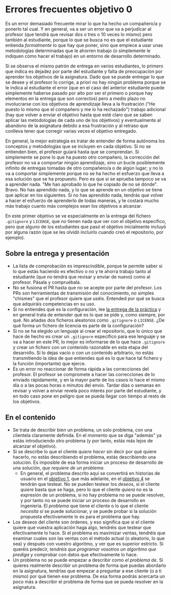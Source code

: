 # Errores frecuentes objetivo 0

Es un error demasiado frecuente mirar lo que ha hecho un compañero/a y ponerlo
tal cual. Y en general, va a ser un error que va a perjudicar al profesor (que
tendrá que revisar dos o tres o 10 veces lo mismo) pero también al estudiante,
porque lo que se busca no es que el estudiante entienda *formalmente* lo que hay
que poner, sino que empiece a usar unas metodologías determinadas que le ahorren
trabajo (o simplemente le indiquen cómo hacer el trabajo) en un entorno de
desarrollo determinado.

Si se observa el mismo patrón de entrega en varios
estudiantes, lo primero que indica es dejadez por parte del estudiante y falta
de preocupación por aprender los objetivos de la asignatura. Dado que se puede
entregar lo que se desee y el profesor lo corrige, a priori no hay ningún
problema porque se le indica al estudiante el error (que en el caso del anterior
estudiante puede simplemente haberse pasado por alto por ser el primero o porque
hay elementos en la entrega que son correctos) pero a medio plazo no
involucrarse con los objetivos de aprendizaje lleva a la frustración ("He puesto
lo mismo que el compañero y me lo ha rechazado") trabajo adicional (hay que
volver a enviar el objetivo hasta que esté claro que se saben aplicar las
metodologías de cada uno de los objetivos) y eventualmente al abandono de la
asignatura debido a esa frustración y al retraso que conlleva tener que corregir
varias veces el objetivo entregado.

En general, la mejor estrategia es tratar de entender de forma autónoma los
conceptos y metodologías que se incluyen en cada objetivo. Si no se entienden
bien, el profesor guiará hasta que se comprendan. Si simplemente se pone lo que ha
puesto otro compañero, la corrección del profesor no va a comportar ningún
aprendizaje, sino un bucle posiblemente infinito de entregas tomadas de otro
compañero/a o de algún lugar; y no lo va a comportar simplemente porque no se ha
hecho el esfuerzo que lleva a esa solución que se ha propuesto. Pero es que si
se aprueba tampoco se va a aprender nada. "Me han aprobado lo que he copiado de
no sé dónde". Bravo. No has aprendido nada, y lo que se aprende en un objetivo
se tiene que aplicar en los siguientes. Si no has aprendido nada, tendrás que
volver a hacer el esfuerzo de aprenderlo de todas maneras, y te costará mucho
más trabajo cuanto más complejos sean los objetivos a alcanzar.

En este primer objetivo se ve especialmente en la entrega del fichero
`.gitignore` y `LICENSE`, que *no* tienen nada que ver con el objetivo
específico, pero que alguno de los estudiantes que pasó el objetivo inicialmente incluyó por
alguna razón (que se les olvidó incluirlo cuando creó el repositorio, por
ejemplo).

## Sobre la entrega y presentación

* La lista de comprobación es imprescindible, porque te permite saber
  si lo que estás haciendo es efectivo o no y te ahorra trabajo tanto
  al estudiante (que no tendrá que revisar y enviar de nuevo) como al
  profesor. Pásala y compruébala.
* No se fusiona el PR hasta que no se acepte por parte del
  profesor. Los PRs son herramientas de transmisión del conocimiento,
  no simples "chismes" que el profesor quiere que uséis. Entended por
  qué se busca que adquiráis competencias en su uso.
* Si no entiendes qué es la configuración, lee [la entrega de la
  práctica](http://jj.github.io/IV/documentos/proyecto/0.Repositorio#entrega-de-la-pr%C3%A1ctica)
  y en general trata de entender qué es lo que se pide y, como siempre, por
  qué. No añadas dos ficheros aleatorios como `.gitignore` o `LICENSE`. ¿De qué
  forma un fichero de licencia es parte de la configuración?
* Si no se ha elegido un lenguaje al crear el repositorio, que lo
  único que hace de hecho es crear un `.gitignore` específico para ese
  lenguaje y se va a hacer en este PR, lo mejor es informarse de lo
  que hace `.gitignore` y crear un fichero con un contenido razonable
  en esta etapa del desarrollo. Si lo dejas vacío o con un contenido
  arbitrario, no estás transmitiendo la idea de que entiendes qué es
  lo que hace tal fichero y la función (importante) que ejerce.
* Es un error no reaccionar de forma rápida a las correcciones del profesor. El
  profesor se compromete a hacer las correcciones de lo enviado rápidamente, y
  en la mayor parte de los casos lo hace el mismo día o a las pocas horas o
  minutos del envío. Tardar días o semanas en revisar y volver a enviar revela
  poco interés por parte del estudiante, y en todo caso pone en peligro que se
  pueda llegar con tiempo al resto de los objetivos.

## En el contenido

* Se trata de describir bien un problema, un solo problema, con una clientela
  claramente definida. En el momento que se diga "además" ya estás introduciendo
  otro problema (y por tanto, estás más lejos de alcanzar el objetivo).
* Si se describe lo que el cliente *quiere hacer* sin decir por qué quiere
  hacerlo, no estás describiendo el problema, estás describiendo una
  solución. Es imposible de esa forma iniciar un proceso de desarrollo de una
  solución, *que requiere de un problema*.
  * En general, el problema descrito aquí se convertirá en historias de usuario
    en el [objetivo
    1](http://jj.github.io/IV/documentos/proyecto/1.Planificacion), que más
    adelante, en el [objetivo
    4](https://jj.github.io/IV/documentos/proyecto/4.Tests) se tendrán que
    testear. No se pueden testear los *deseos*, si el cliente *quiere* basta que
    se haga, pero lo que el cliente *quiera* no es la expresión de un problema,
    si no hay problema no se puede resolver, y por tanto no se puede iniciar un
    proceso de desarrollo en ingeniería. El *problema* que tiene el cliente o lo
    que el cliente *necesita* *sí* se puede solucionar, y se puede probar si la
    solución propuesta efectivamente lo es para el problema que hay.
* Los deseos del cliente son órdenes, y eso significa que si el cliente quiere
  que vuestra aplicación haga algo, tendréis que testear que efectivamente lo
  hace. Si el problema es maximizar ventas, tendréis que examinar cuales son las
  ventas con el método actual (o aleatorio, lo que sea) y después con vuestro
  algoritmo, y ver que es superior estricto. Si queréis predecir, *tendréis que
  programar vosotros un algoritmo que prediga* y comprobar con datos que
  efectivamente lo hace.
* Un problema no se puede empezar a describir como *el problema de*. Si quieres
  realmente describir un problema de forma que puedas abordarlo en la
  asignatura, tendrías que empezar a preguntar a ese cliente (o a ti mismo) por
  qué tienen ese problema. De esa forma podrás acercarta un poco más a describir
  el problema de forma que se pueda resolver en la asignatura.
